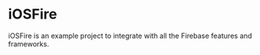 # iOSFire
iOSFire is an example project to integrate with all the Firebase features and frameworks.
